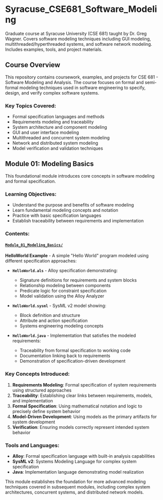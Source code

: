 # Syracuse_CSE681_Software_Modeling

Graduate course at Syracuse University (CSE 681) taught by Dr. Greg Wagner. Covers software modeling techniques including GUI modeling, multithreaded/hyperthreaded systems, and software network modeling. Includes examples, tools, and project materials.

## Course Overview

This repository contains coursework, examples, and projects for CSE 681 - Software Modeling and Analysis. The course focuses on formal and semi-formal modeling techniques used in software engineering to specify, design, and verify complex software systems.

### Key Topics Covered:
- Formal specification languages and methods
- Requirements modeling and traceability
- System architecture and component modeling
- GUI and user interface modeling
- Multithreaded and concurrent system modeling
- Network and distributed system modeling
- Model verification and validation techniques

## Module 01: Modeling Basics

This foundational module introduces core concepts in software modeling and formal specification.

### Learning Objectives:
- Understand the purpose and benefits of software modeling
- Learn fundamental modeling concepts and notation
- Practice with basic specification languages
- Establish traceability between requirements and implementation

### Contents:

#### [`Module_01_Modeling_Basics/`](./Module_01_Modeling_Basics/)

**HelloWorld Example** - A simple "Hello World" program modeled using different specification approaches:

- **`HelloWorld.als`** - Alloy specification demonstrating:
  - Signature definitions for requirements and system blocks
  - Relationship modeling between components
  - Predicate logic for constraint specification
  - Model validation using the Alloy Analyzer

- **`HelloWorld.sysml`** - SysML v2 model showing:
  - Block definition and structure
  - Attribute and action specification
  - Systems engineering modeling concepts

- **`HelloWorld.java`** - Implementation that satisfies the modeled requirements:
  - Traceability from formal specification to working code
  - Documentation linking back to requirements
  - Demonstration of specification-driven development

### Key Concepts Introduced:

1. **Requirements Modeling**: Formal specification of system requirements using structured approaches
2. **Traceability**: Establishing clear links between requirements, models, and implementation
3. **Formal Specification**: Using mathematical notation and logic to precisely define system behavior
4. **Model-Driven Development**: Using models as the primary artifacts for system development
5. **Verification**: Ensuring models correctly represent intended system behavior

### Tools and Languages:
- **Alloy**: Formal specification language with built-in analysis capabilities
- **SysML v2**: Systems Modeling Language for complex system specification
- **Java**: Implementation language demonstrating model realization

This module establishes the foundation for more advanced modeling techniques covered in subsequent modules, including complex system architectures, concurrent systems, and distributed network models.
